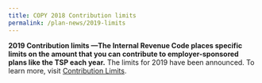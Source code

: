 ```yaml
---
title: COPY 2018 Contribution limits
permalink: /plan-news/2019-limits
---
```

**2019 Contribution limits &#8212;The Internal Revenue Code places specific limits on the amount that you can contribute to employer-sponsored plans like the TSP each year.** The limits for 2019 have been announced. To learn more, visit [Contribution Limits](/making-contributions/contribution-limits/).
